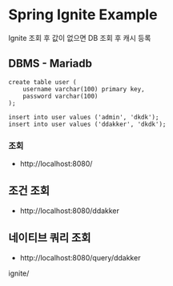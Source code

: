 # Spring Ignite Example

Ignite 조회 후 값이 없으면 DB 조회 후 캐시 등록

## DBMS - Mariadb
```
create table user (
    username varchar(100) primary key,
    password varchar(100)
);

insert into user values ('admin', 'dkdk');
insert into user values ('ddakker', 'dkdk');
```

### 조회
* http://localhost:8080/

## 조건 조회
* http://localhost:8080/ddakker

## 네이티브 쿼리 조회
* http://localhost:8080/query/ddakker

ignite/